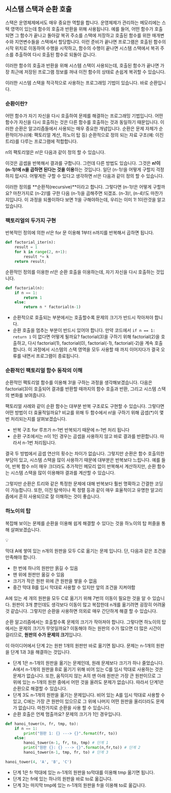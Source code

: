 ## 시스탬 스택과 순환 호출

스택은 운영체제에서도 매우 중요한 역할을 합니다. 운영체제가 관리하는 메모리에는 스택 영역이 있는데 함수의 호출과 반환을 위해 사용됩니다. 예를 들어, 어떤 함수가 호출되면 그 함수가 끝나고 돌아갈 복귀 주소를 스택에 저장하고 호출된 함수를 위한 매개변수와 지연변수들을 스택에서 할당합니다. 이런 준비가 끝나면 프로그램은 호출된 함수의 시작 위치로 이동하여 수행을 시작하고, 함수의 수행이 끝나면 시스템 스택에서 복귀 주소를 추출하여 다시 호출된 함수로 되돌아 갑니다.

이러한 함수의 호출과 반환을 위해 시스템 스택이 사용되는데, 호출된 함수가 끝나면 가장 최근에 저장된 프로그램 정보를 꺼내 이전 함수의 상태로 손쉽게 복귀할 수 있습니다.

이러한 시스템 스택을 적극적으로 사용하는 프로그래밍 기법이 있습니다. 바로 순환입니다.

### 순환이란?

어떤 함수가 자기 자신을 다시 호출하여 문제를 해결하는 프로그래밍 기법입니다. 어떤 함수가 자신을 다시 호출하는 것은 다른 함수를 호출하는 것과 동일하기 때문입니다. 이러한 순환은 알고리즘들에서 사용되는 매우 중요한 개념입니다. 순환은 문제 자체가 순환적이거나(예: 팩토리얼 계산, 하노이 탑 등) 순환적으로 정의 되는 자료 구조(예: 이진 트리)를 다루는 프로그램에 적합합니다.

n의 팩토리얼은 n!은 다음과 같이 정의 할 수 있습니다.


이것은 곱셉을 반복해서 결과를 구합니다. 그런데 다른 방법도 있습니다. 그것은 **n!이 (n-1)!에 n을 곱하면 된다는 것을 이용**하는 것입니다. 일단 (n-1)!을 어떻게 구할지 걱정하지 맙시다. 어떻게든 구할 수 있다고 생각하면 n!은 다음과 같이 정의 할 수 있습니다.


이러한 정의를 **순환적(recursive)**이라고 합니다.  그렇다면 (n-1)!은 어떻게 구할까요? 마찬가지로 (n-2)!를 구한 다음 (n-1)을 곱해주면 되겠죠. (n-3)!, (n-4)!도 마찬가지입니다. 이 과정을 되풀이하다 보면 1!을 구해야하는데, 우리는 이미 1! 1이란것을 알고 있습니다.

### 팩토리얼의 두가지 구현

반복적인 정의에 의한 n!은 for 문 이용해 1부터 n까지를 반복해서 곱하면 됩니다.

```python
def factorial_iter(n):
	result = 1
	for k in range(2, n+1):
		result *= k
	return result;
```

순환적인 정의를 이용한 n!은 순환 호출을 이용하는데, 자기 자신을 다시 호출하는 것입니다.

```python
def factorial(n):
	if n == 1:
		return 1
	else:
		return n * factorial(n-1)

```

- 순환적으로 호출되는 부분에서는 호출할수록 문제의 크기가 반드시 작아져야 합니다.
- 순환 호출을 멈추는 부분이 반드시 있어야 합니다. 만약 코드에서 `if n == 1: return 1` 이 없다면 어떻게 될까요? factorial(3)을 구하기 위해 factorial(2)을 호출하고, 다시 factorial(1), factorial(0), factorial(-1), factorial(-2)을 계속 호출합니다. 이 과정에서 시스템의 스택 영역을 모두 사용할 때 까지 이어지다가 결국 오류를 내면서 프로그램이 종료됩니다.

### 순환적인 팩토리얼 함수 동작의 이해

순환적인 팩토리얼 함수를 이용해 3!을 구하는 과정을 생각해보겠습니다. 다음은 factorial(3)이 호출되어 결과를 반환할 때까지의 함수 호출과 반환, 그리고  시스템 스택의 변화를 보여줍니다.


팩토리얼 사례와 같이 순환 함수는 대부분 반복 구조로도 구현할 수 있습니다. 그렇다면 어떤 방법이 더 효율적일까요? 비교를 위해 두 함수에서 n!을 구하기 위해 곱셉(*)이 몇번 처리되는지를 살펴보겠습니다.

- 반복 구조 for 루프가 n-1번 반복되기 때문에 n-1번 처리 됩니다
- 순환 구조에서는 n이 1인 경우는 곱셉을 사용하지 않고 바로 결과를 반환합니다. 따라서 n-1번 처리됩니다.

결국 두 방법에서 곱셉 연산의 횟수는 차이가 없습니다. 그렇지만 순환은 함수 호출의한 부담이 있고, 시스템 스택을 많이 사용하기 때문에 대부분은 반복보다 느립니다. 예를 들어, 반복 함수 n이 매우 크더라도 추가적인 메모리 없이 반복해서 계산하지만, 순환 함수는 시스템 스택을 많이 이용해야 결과를 계산할 수 있습니다.

그렇지만 순환은 트리와 같은 특정한 문제에 대해 반복보다 훨씬 명확하고 간결한 코딩이 가능합니다. 또한, 이진 탐색이나 퀵 정렬 등과 같이 매우 효율적이고 유명한 알고리즘에서 흔히 사용되므로 잘 이해하는 것이 좋습니다.

### 하노이의 탑

복잡해 보이는 문제를 순환을 이용해 쉽게 해결할 수 있다는 것을 하노이의 탑 퍼즐을 통해 살펴보겠습니다.


<aside>
💡

막대 A에 쌓여 있는 n개의 원판을 모두 C로 옮기는 문제 입니다. 단, 다음과 같은 조건을 만족해야 합니다.

- 한 번에 하나의 원판만 옭길 수 있음
- 맨 위에 원판만 옮길 수 있음
- 크기가 작은 원판 위에 큰 원판을 쌓을 수 없음
- 중간 막대 B를 임시 막대로 사용할 수 있지만 앞의 조건을 지켜야함
</aside>

A에 있는 세 개의 원판을 모두 C로 옮기기 위해 7번의 이동이 필요한 것을 알 수 있습니다. 원판이 3개 뿐인데도 생각보다 이동이 많고 복잡한데 n개를 옮기려면 굉장히 어려울 것 같습니다. 그렇지만 순환을 사용하면 의외로 매우 간단하게 해결 할 수 있습니다.


순환 알고리즘에서는 호출할수록 문제의 크기가 작아져야 합니다. 그렇다면 하노이의 탑에서는 문제의 크기가 무엇일까요? 이동해야 하는 원판의 수가 많으면 더 많은 시간이 걸리므로, **원판의 수가 문제의 크기**입니다. 


이 아이디어에서 단계 2는 원판 1개의 원판만 바로 옮기면 됩니다. 문제는 n-1개의 원판을 단계 1과 3을 해결하는 것입니다.

- 단계 1은 n-1개의 원판을 옮기는 문제인데, 원래 문제보다 크기가 하나 줄었습니다. A에서 n-1개의 원판을 B로 옮기기 위해 비어 있는 C를 임시 막대로 사용하는 것은 문제가 없습니다. 또한, 움직이지 않는 A의 맨 아래 원판은 가장 큰 원판이므로 그 위에 있는 n-1개의 원판 중에서 어떤 것을 올려도 문제가 없습니다. 따라서 단계1은 순환으로 해결할 수 있습니다.
- 단계 3도 n-1개의 원판을 옮기는 문제입니다. 비어 있는 A를 임시 막대로 사용할 수 있고, C에는 가장 큰 원판이 있으므로 그 위에 나머지 어떤 원판을 올리더라도 문제가 없습니다. 마찬가지로 순환을 사용 할 수 있습니다.
- 순환 호출은 언제 멈출까요? 문제의 크기가 1인 경우입니다.

```python
def hanoi_tower(n, fr, tmp, to):
	if n == 1:
		print("원판 1: {} ---> {}".format(fr, to))
	else:
		hanoi_tower(n-1, fr, to, tmp) # 단계 1
		print("원판 {}: {} ---> {}".format(n,fr,to)) # 단계 2
		hanoi_tower(n-1, tmp, fr, to) # 단계 3
		
hanoi_tower(4, 'A', 'B', 'C')
```

- 단계 1은 fr 막대에 있는 n-1개의 원판을 to막대를 이용해 tmp 옮기면 됩니다.
- 단계 2는 fr에 있는 하나의 원판을 바로 to로 옮깁니다.
- 단계 3는 마지막 tmp에 있는  n-1개의 원판을 fr을 이용해 to로 옮깁니다.
